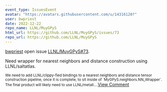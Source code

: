 ```yaml
---
event_type: IssuesEvent
avatar: "https://avatars.githubusercontent.com/u/14316120?"
user: bwpriest
date: 2022-12-22
repo_name: LLNL/MuyGPyS
html_url: https://github.com/LLNL/MuyGPyS/issues/73
repo_url: https://github.com/LLNL/MuyGPyS
---
```


<a href='https://github.com/bwpriest' target='_blank'>bwpriest</a> open issue <a href='https://github.com/LLNL/MuyGPyS/issues/73' target='_blank'>LLNL/MuyGPyS#73</a>.

<p>Need wrapper for nearest neighbors and distance construction using LLNL/saltatlas.</p><small>We need to add LLNL/clippy-fied bindings to a nearest neighbors and distance tensor construction pipeline, once it is complete, to sit inside of `MyGPyS.neighbors.NN_Wrapper`. The final product will likely need to use LLNL/metall....</small><a href='https://github.com/LLNL/MuyGPyS/issues/73' target='_blank'>View Comment</a>